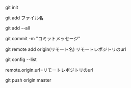 git init

git add ファイル名

git add --all

git commit -m "コミットメッセージ"

git remote add origin(リモート名) リモートレポジトリのurl

git config --list

remote.origin.url=リモートレポジトリのurl

git push origin master